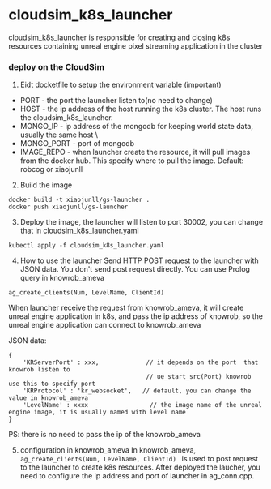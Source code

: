 # cloudsim_k8s_launcher

cloudsim_k8s_launcher is responsible for creating and closing k8s resources containing unreal engine pixel streaming application in the cluster

### deploy on the CloudSim
1. Eidt docketfile to setup the environment variable (important)
  * PORT - the port the launcher listen to(no need to change)
  * HOST - the ip address of the host running the k8s cluster. The host runs the cloudsim_k8s_launcher.
  * MONGO_IP - ip address of the mongodb for keeping world state data, usually the same host \
  * MONGO_PORT - port of mongodb
  * IMAGE_REPO - when launcher create the resource, it will pull images from the docker hub. This specify where to pull the image. Default: robcog or xiaojunll 

2. Build the image
```
docker build -t xiaojunll/gs-launcher .
docker push xiaojunll/gs-launcher
```
3. Deploy the image, the launcher will listen to port 30002, you can change that in cloudsim_k8s_launcher.yaml
```
kubectl apply -f cloudsim_k8s_launcher.yaml
```

4. How to use the launcher
Send HTTP POST request to the launcher with JSON data.
You don't send post request directly. You can use Prolog query in knowrob_ameva
```
ag_create_clients(Num, LevelName, ClientId) 
```
When launcher receive the request from knowrob_ameva, it will create unreal engine application in k8s, and pass the ip address of knowrob, so the unreal engine application can connect to knowrob_ameva


JSON data:
```
{
	'KRServerPort' : xxx,             // it depends on the port  that knowrob listen to
	                                  // ue_start_src(Port) knowrob use this to specify port	                                      
	'KRProtocol' : 'kr_websocket',   // default, you can change the value in knowrob_ameva
	'LevelName' : xxxx                 // the image name of the unreal engine image, it is usually named with level name
}
```
PS: there is no need to pass the ip of the knowrob_ameva

5. configuration in knowrob_ameva
In knowrob_ameva, `ag_create_clients(Num, LevelName, ClientId) ` is used to post request to the launcher to create k8s resources. After deployed the laucher, you need to configure the ip address and port of launcher in ag_conn.cpp.
